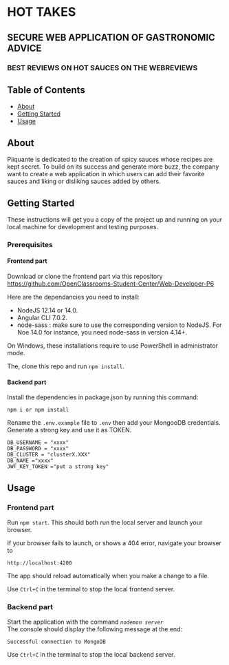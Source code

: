 # HOT TAKES

## SECURE WEB APPLICATION OF GASTRONOMIC ADVICE

### BEST REVIEWS ON HOT SAUCES ON THE WEBREVIEWS

## Table of Contents

- [About](#about)
- [Getting Started](#getting_started)
- [Usage](#usage)

## About <a name = "about"></a>

Piiquante is dedicated to the creation of spicy sauces whose recipes are kept
secret. To build on its success and generate more buzz, the company
want to create a web application in which users can add
their favorite sauces and liking or disliking sauces added by others.

## Getting Started <a name = "getting_started"></a>

These instructions will get you a copy of the project up and running on your local machine for development and testing purposes.

### Prerequisites

#### Frontend part

Download or clone the frontend part via this repository https://github.com/OpenClassrooms-Student-Center/Web-Developer-P6

Here are the dependancies you need to install:

- NodeJS 12.14 or 14.0.
- Angular CLI 7.0.2.
- node-sass : make sure to use the corresponding version to NodeJS. For Noe 14.0 for instance, you need node-sass in version 4.14+.

On Windows, these installations require to use PowerShell in administrator mode.

The, clone this repo and run `npm install`.

#### Backend part

Install the dependencies in package.json by running this command:

```
npm i or npm install
```

Rename the `.env.example` file to `.env` then add your MongooDB credentials.
Generate a strong key and use it as TOKEN.

```
DB_USERNAME = "xxxx"
DB_PASSWORD = "xxxx"
DB_CLUSTER = "clusterX.XXX"
DB_NAME ="xxxx"
JWT_KEY_TOKEN ="put a strong key"
```

## Usage <a name = "usage"></a>

### Frontend part

Run `npm start`. This should both run the local server and launch your browser.

If your browser fails to launch, or shows a 404 error, navigate your browser to

```
http://localhost:4200
```

The app should reload automatically when you make a change to a file.

Use `Ctrl+C` in the terminal to stop the local frontend server.

### Backend part

Start the application with the command _`nodemon server`_ <br>
The console should display the following message at the end:

```
Successful connection to MongoDB
```

Use `Ctrl+C` in the terminal to stop the local backend server.
